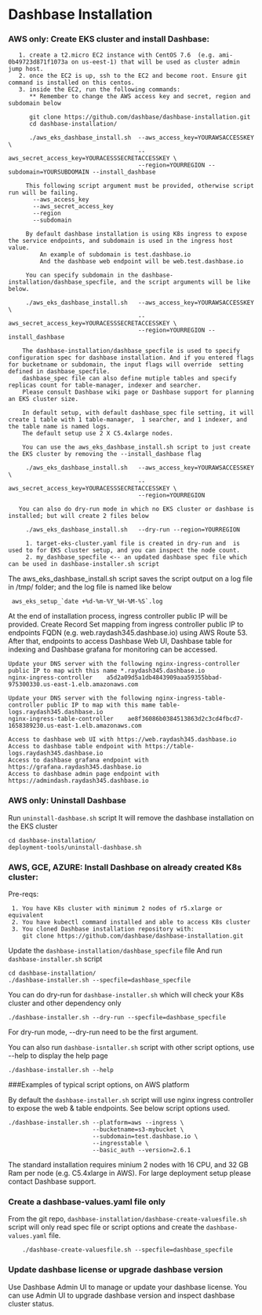 # Dashbase Installation

### AWS only: Create EKS cluster and install Dashbase:

```
   1. create a t2.micro EC2 instance with CentOS 7.6  (e.g. ami-0b49723d871f1073a on us-eest-1) that will be used as cluster admin jump host.
   2. once the EC2 is up, ssh to the EC2 and become root. Ensure git  command is installed on this centos.
   3. inside the EC2, run the following commands:
      ** Remember to change the AWS access key and secret, region and subdomain below

      git clone https://github.com/dashbase/dashbase-installation.git
      cd dashbase-installation/

      ./aws_eks_dashbase_install.sh  --aws_access_key=YOURAWSACCESSKEY \
                                     --aws_secret_access_key=YOURACESSSECRETACCESSKEY \
                                     --region=YOURREGION --subdomain=YOURSUBDOMAIN --install_dashbase
                                     
     This following script argument must be provided, otherwise script run will be failing.
       --aws_access_key
       --aws_secret_access_key
       --region
       --subdomain

     By default dashbase installation is using K8s ingress to expose the service endpoints, and subdomain is used in the ingress host value.
         An example of subdomain is test.dashbase.io
         And the dashbase web endpoint will be web.test.dashbase.io

     You can specify subdomain in the dashbase-installation/dashbase_specfile, and the script arguments will be like below.

     ./aws_eks_dashbase_install.sh   --aws_access_key=YOURAWSACCESSKEY \
                                     --aws_secret_access_key=YOURACESSSECRETACCESSKEY \
                                     --region=YOURREGION --install_dashbase 

    The dashbase-installation/dashbase_specfile is used to specify configuration spec for dashbase installation. And if you entered flags for bucketname or subdomain, the input flags will override  setting defined in dashbase_specfile.
    dashbase_spec file can also define mutiple tables and specify replicas count for table-manager, indexer and searcher. 
    Please consult Dashbase wiki page or Dashbase support for planning an EKS cluster size.

    In default setup, with default dashbase_spec file setting, it will create 1 table with 1 table-manager,  1 searcher, and 1 indexer, and the table name is named logs.
    The default setup use 2 X C5.4xlarge nodes.
    
    You can use the aws_eks_dashbase_install.sh script to just create the EKS cluster by removing the --install_dashbase flag

     ./aws_eks_dashbase_install.sh   --aws_access_key=YOURAWSACCESSKEY \
                                     --aws_secret_access_key=YOURACESSSECRETACCESSKEY \
                                     --region=YOURREGION
       
   You can also do dry-run mode in which no EKS cluster or dashbase is installed; but will create 2 files below

     ./aws_eks_dashbase_install.sh   --dry-run --region=YOURREGION 

     1. target-eks-cluster.yaml file is created in dry-run and  is used to for EKS cluster setup, and you can inspect the node count.
     2. my_dashbase_specfile <-- an updated dashbase spec file which can be used in dashbase-installer.sh script

```

The aws_eks_dashbase_install.sh script saves the script output on a log file in /tmp/ folder; and the log file is named like below
```
 aws_eks_setup_`date +%d-%m-%Y_%H-%M-%S`.log
```

At the end of installation process, ingress controller public IP will be provided.
Create Record Set mapping from ingress controller public IP to endpoints FQDN (e.g. web.raydash345.dashbase.io) using AWS Route 53.
After that, endpoints to access Dashbase Web UI, Dashbase table for indexing and Dashbase grafana for monitoring can be accessed.
```
Update your DNS server with the following nginx-ingress-controller public IP to map with this name *.raydash345.dashbase.io
nginx-ingress-controller    a5d2a09d5a1db4843909aaa59355bbad-975300330.us-east-1.elb.amazonaws.com

Update your DNS server with the following nginx-ingress-table-controller public IP to map with this mame table-logs.raydash345.dashbase.io
nginx-ingress-table-controller    ae8f36086b0384513863d2c3cd4fbcd7-1658389230.us-east-1.elb.amazonaws.com

Access to dashbase web UI with https://web.raydash345.dashbase.io
Access to dashbase table endpoint with https://table-logs.raydash345.dashbase.io
Access to dashbase grafana endpoint with https://grafana.raydash345.dashbase.io
Access to dashbase admin page endpoint with https://admindash.raydash345.dashbase.io

```

### AWS only: Uninstall Dashbase 

Run `uninstall-dashbase.sh` script
It will remove the dashbase installation on the EKS cluster

```
cd dashbase-installation/
deployment-tools/uninstall-dashbase.sh
```

### AWS, GCE, AZURE: Install Dashbase on already created K8s cluster:

Pre-reqs:
```
 1. You have K8s cluster with minimum 2 nodes of r5.xlarge or equivalent
 2. You have kubectl command installed and able to access K8s cluster
 3. You cloned Dashbase installation repository with:
    git clone https://github.com/dashbase/dashbase-installation.git
```

Update the `dashbase-installation/dashbase_specfile` file 
And run `dashbase-installer.sh` script
```
cd dashbase-installation/
./dashbase-installer.sh --specfile=dashbase_specfile
```
You can do dry-run for `dashbase-installer.sh` which will check your K8s cluster and other dependency only
```
./dashbase-installer.sh --dry-run --specfile=dashbase_specfile
```
For dry-run mode, --dry-run need to be the first argument.

You can also run `dashbase-isntaller.sh` script with other script options, use --help to display the help page
```
./dashbase-installer.sh --help

```
    
###Examples of typical script options, on AWS platform

By default the `dashbase-installer.sh` script will use nginx ingress controller to expose the web & table endpoints. See below script options used.

    ./dashbase-installer.sh --platform=aws --ingress \
                            --bucketname=s3-mybucket \
                            --subdomain=test.dashbase.io \
                            --ingresstable \
                            --basic_auth --version=2.6.1

The standard installation requires minium 2 nodes with 16 CPU, and 32 GB Ram per node (e.g. C5.4xlarge in AWS).
For large deployment setup please contact Dashbase support.

### Create a dashbase-values.yaml file only
From the git repo, `dashbase-installation/dashbase-create-valuesfile.sh` script will only read spec file or script options and create the `dashbase-values.yaml` file.

```
    ./dashbase-create-valuesfile.sh --specfile=dashbase_specfile

```

### Update dashbase license or upgrade dashbase version

Use Dashbase Admin UI to manage or update your dashbase license. 
You can use Admin UI to upgrade dashbase version and inspect dashbase cluster status.







